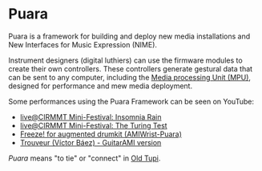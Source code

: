 # Puara

Puara is a framework for building and deploy new media installations and New Interfaces for Music Expression (NIME).

Instrument designers (digital luthiers) can use the firmware modules to create their own controllers.
These controllers generate gestural data that can be sent to any computer, including the [Media processing Unit (MPU)](https://github.com/Puara/MPU), designed for performance and mew media deployment.

Some performances using the Puara Framework can be seen on YouTube:

- [live@CIRMMT Mini-Festival: Insomnia Rain](https://youtu.be/Ho9kRBwjyEQ)
- [live@CIRMMT Mini-Festival: The Turing Test](https://youtu.be/pFRPbD7EmvQ)
- [Freeze! for augmented drumkit (AMIWrist-Puara)](https://youtu.be/4jlAkBIFVPU)
- [Trouveur (Víctor Báez) - GuitarAMI version](https://youtu.be/lEWevEhnPPg)

*Puara* means "to tie" or "connect" in [Old Tupi](https://en.wikipedia.org/wiki/Tupi_language).
